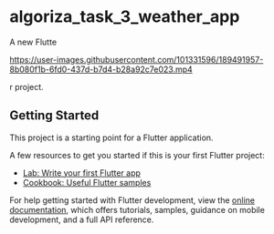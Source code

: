 # algoriza_task_3_weather_app

A new Flutte

https://user-images.githubusercontent.com/101331596/189491957-8b080f1b-6fd0-437d-b7d4-b28a92c7e023.mp4

r project.

## Getting Started

This project is a starting point for a Flutter application.

A few resources to get you started if this is your first Flutter project:

- [Lab: Write your first Flutter app](https://docs.flutter.dev/get-started/codelab)
- [Cookbook: Useful Flutter samples](https://docs.flutter.dev/cookbook)

For help getting started with Flutter development, view the
[online documentation](https://docs.flutter.dev/), which offers tutorials,
samples, guidance on mobile development, and a full API reference.
